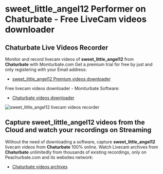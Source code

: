 # sweet_little_angel12 Performer on Chaturbate - Free LiveCam videos downloader

## Chaturbate Live Videos Recorder

Monitor and record livecam videos of **sweet_little_angel12** from **Chaturbate** with Moniturbate.com
Get a premium trial for free by just and only registering with your Email address:
* [sweet_little_angel12 Premium videos downloader](https://moniturbate.com/request-demo-licence-key.html)

Free livecam videos downloader - Moniturbate Software:
* [Chaturbate videos downloader](https://moniturbate.com/moniturbate-download-software.html)

![sweet_little_angel12 livecam videos recorder](https://peachurnet.com/templates/moniturbate-software.png)


## Capture sweet_little_angel12 videos from the Cloud and watch your recordings on Streaming

Without the need of downloading a software, capture **sweet_little_angel12** livecam videos from **Chaturbate** 100% online.
Watch Livecam archives from **Chaturbate** unlimitedly from thousands of existing recordings, only on Peachurbate.com and its websites network:
* [Chaturbate videos archives](https://peachurnet.com/)